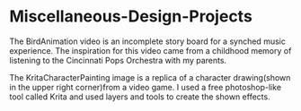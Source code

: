 # Miscellaneous-Design-Projects

The BirdAnimation video is an incomplete story board for a synched music experience. The inspiration for this video came from a childhood memory of listening to the Cincinnati Pops Orchestra with my parents. 

The KritaCharacterPainting image is a replica of a character drawing(shown in the upper right corner)from a video game. I used a free photoshop-like tool called Krita and used layers and tools to create the shown effects.  
